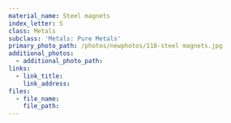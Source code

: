 ```yaml
---
material_name: Steel magnets
index_letter: S
class: Metals
subclass: 'Metals: Pure Metals'
primary_photo_path: /photos/newphotos/118-steel magnets.jpg
additional_photos:
  - additional_photo_path:
links:
  - link_title:
    link_address:
files:
  - file_name:
    file_path:
---
```



